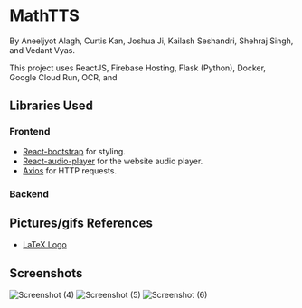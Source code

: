 # MathTTS

By Aneeljyot Alagh, Curtis Kan, Joshua Ji, Kailash Seshandri, Shehraj Singh, and Vedant Vyas.

This project uses ReactJS, Firebase Hosting, Flask (Python), Docker, Google Cloud Run, OCR, and

## Libraries Used

### Frontend
- [React-bootstrap](https://react-bootstrap.github.io/) for styling.
- [React-audio-player](https://www.npmjs.com/package/react-audio-player) for the website audio player.
- [Axios](https://www.npmjs.com/package/axios) for HTTP requests.
### Backend


## Pictures/gifs References
- [LaTeX Logo](https://brandslogos.com/wp-content/uploads/images/latex-logo-vector.svg)

## Screenshots
![Screenshot (4)](https://user-images.githubusercontent.com/68800077/211209850-f9a9588e-2184-4850-a3dd-6cef3fd6227d.png)
![Screenshot (5)](https://user-images.githubusercontent.com/68800077/211209855-594f0dcd-01ab-49a8-8c70-ce8e9302d5d8.png)
![Screenshot (6)](https://user-images.githubusercontent.com/68800077/211210048-2289858b-eff1-4d7b-b6bb-42e37d0585fa.png)
